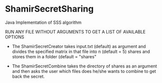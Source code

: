 # ShamirSecretSharing
Java Implementation of SSS algorithm

RUN ANY FILE WITHOUT ARGUMENTS TO GET A LIST OF AVAILABLE OPTIONS 

- The ShamirSecretCreator takes input.txt (default) as argument and divides the specified matrix in that file into n (default = 5) shares and stores them in a folder (default = "shares"

- The ShamirSecretCombine takes the directory of shares as an argument and then asks the user which files does he/she wants to combine to get back the secret.
